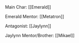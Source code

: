 Main Char: [[Emerald]]

Emerald Mentor: [[Metatron]]

Antagonist: [[Jaylynn]]

Jaylynn Mentor/Brother: [[Mikael]]
